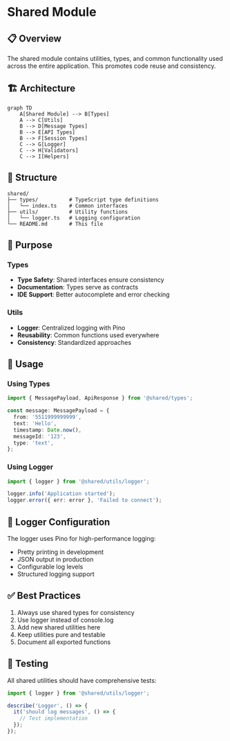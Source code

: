 # Shared Module

## 📋 Overview

The shared module contains utilities, types, and common functionality used across the entire application. This promotes code reuse and consistency.

## 🏗️ Architecture

```mermaid
graph TD
    A[Shared Module] --> B[Types]
    A --> C[Utils]
    B --> D[Message Types]
    B --> E[API Types]
    B --> F[Session Types]
    C --> G[Logger]
    C --> H[Validators]
    C --> I[Helpers]
```

## 📁 Structure

```
shared/
├── types/          # TypeScript type definitions
│   └── index.ts    # Common interfaces
├── utils/          # Utility functions
│   └── logger.ts   # Logging configuration
└── README.md       # This file
```

## 🎯 Purpose

### Types

- **Type Safety**: Shared interfaces ensure consistency
- **Documentation**: Types serve as contracts
- **IDE Support**: Better autocomplete and error checking

### Utils

- **Logger**: Centralized logging with Pino
- **Reusability**: Common functions used everywhere
- **Consistency**: Standardized approaches

## 📖 Usage

### Using Types

```typescript
import { MessagePayload, ApiResponse } from '@shared/types';

const message: MessagePayload = {
  from: '5511999999999',
  text: 'Hello',
  timestamp: Date.now(),
  messageId: '123',
  type: 'text',
};
```

### Using Logger

```typescript
import { logger } from '@shared/utils/logger';

logger.info('Application started');
logger.error({ err: error }, 'Failed to connect');
```

## 🔧 Logger Configuration

The logger uses Pino for high-performance logging:

- Pretty printing in development
- JSON output in production
- Configurable log levels
- Structured logging support

## ✅ Best Practices

1. Always use shared types for consistency
2. Use logger instead of console.log
3. Add new shared utilities here
4. Keep utilities pure and testable
5. Document all exported functions

## 🧪 Testing

All shared utilities should have comprehensive tests:

```typescript
import { logger } from '@shared/utils/logger';

describe('Logger', () => {
  it('should log messages', () => {
    // Test implementation
  });
});
```

